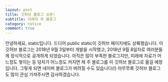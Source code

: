 ```yaml
---
layout: post
title: 깃허브 블로그 오픈!
subtitle: 미래의 주 블로그
category: notice
comment: true
---
```


안녕하세요, static입니다. 드디어 public static이 깃허브 페이지에도 상륙했습니다. 이 깃허브 블로그는 2018년 9월 3일부터 개발을 시작했고, 2018년 9월 8일자로 여러분들께 정식적으로 공개하게 되었습니다. 아직은 많이 부족한 블로그지만, 미래에 자료가 어느정도 쌓이는 등 덩치가 어느정도 커지면 제 주 블로그를 이 깃허브 블로그로 옮길 예정입니다. 그렇게 되면 네이버 블로그가 버려질 수도 있습니다(!) 아무쪼록 깃허브 블로그도 많이 관심 가져주시면 감사하겠습니다.